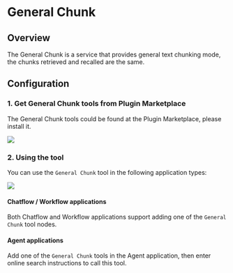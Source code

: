 # General Chunk

## Overview

The General Chunk is a service that provides general text chunking mode, the chunks retrieved and recalled are the same.
## Configuration

### 1. Get General Chunk tools from Plugin Marketplace

The General Chunk tools could be found at the Plugin Marketplace, please install it.

![](./_assets/general_chunk_1.png)

### 2. Using the tool

You can use the `General Chunk` tool in the following application types:

![](./_assets/general_chunk_2.png)

#### Chatflow / Workflow applications

Both Chatflow and Workflow applications support adding one of the `General Chunk` tool nodes.

#### Agent applications

Add one of the `General Chunk` tools in the Agent application, then enter online search instructions to call this tool.
